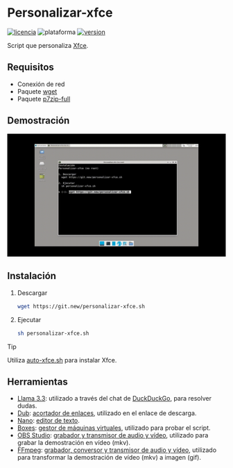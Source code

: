 # Personalizar-xfce
[![licencia](https://img.shields.io/github/license/AlexGracia/Personalizar-xfce?label=licencia&logo=opensourceinitiative&logoColor=orange&style=flat-square)](LICENSE.md)
![plataforma](https://img.shields.io/badge/plataforma-linux-%23FCC624?style=flat-square&logo=linux)
[![version](https://img.shields.io/github/v/tag/AlexGracia/Personalizar-xfce?style=flat-square&label=version&color=blue)](https://github.com/AlexGracia/Personalizar-xfce/tags)

Script que personaliza [Xfce](https://www.xfce.org/).

## Requisitos
- Conexión de red
- Paquete [wget](https://www.gnu.org/software/wget/)
- Paquete [p7zip-full](http://p7zip.sourceforge.net/)

## Demostración
![demo-personalizar](.github/img/demo-personalizar.gif)

## Instalación
1. Descargar
    ```sh
    wget https://git.new/personalizar-xfce.sh
    ```
1. Ejecutar
    ```sh
    sh personalizar-xfce.sh
    ```

> [!TIP]
> Utiliza [auto-xfce.sh](https://github.com/AlexGracia/Auto-xfce) para instalar Xfce.

## Herramientas
- [Llama 3.3](https://github.com/meta-llama/llama3): utilizado a través del chat de [DuckDuckGo](https://Duck.ai), para resolver dudas.
- [Dub](https://github.com/dubinc/dub): [acortador de enlaces](https://dub.co/), utilizado en el enlace de descarga.
- [Nano](https://www.nano-editor.org/git.php): [editor de texto](https://www.nano-editor.org/docs.php).
- [Boxes](https://gitlab.gnome.org/gnome/gnome-boxes): [gestor de máquinas virtuales](https://apps.gnome.org/es/Boxes/), utilizado para probar el script.
- [OBS Studio](https://github.com/obsproject/obs-studio): [grabador y transmisor de audio y vídeo](https://obsproject.com), utilizado para grabar la demostración en vídeo (mkv).
- [FFmpeg](https://git.ffmpeg.org/ffmpeg): [grabador, conversor y transmisor de audio y vídeo](https://ffmpeg.org/), utilizado para transformar la demostración de vídeo (mkv) a imagen (gif).
